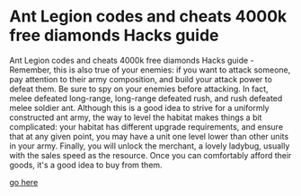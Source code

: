 # Ant Legion codes and cheats 4000k free diamonds Hacks guide

Ant Legion codes and cheats 4000k free diamonds Hacks guide - Remember, this is also true of your enemies: if you want to attack someone, pay attention to their army composition, and build your attack power to defeat them. Be sure to spy on your enemies before attacking. In fact, melee defeated long-range, long-range defeated rush, and rush defeated melee soldier ant. Although this is a good idea to strive for a uniformly constructed ant army, the way to level the habitat makes things a bit complicated: your habitat has different upgrade requirements, and ensure that at any given point, you may have a unit one level lower than other units in your army. Finally, you will unlock the merchant, a lovely ladybug, usually with the sales speed as the resource. Once you can comfortably afford their goods, it's a good idea to buy from them.

[go here](https://fengmod.top/ant-legion/)
